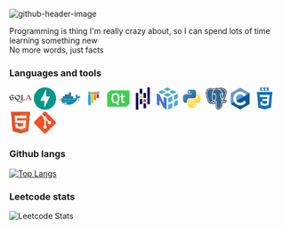 ![github-header-image](https://github.com/IluhaZaz/IluhaZaz/assets/133998226/61028416-0fb8-4c59-8e58-f318cdda29b6)
<div>Programming is thing I'm really crazy about, so I can spend lots of time learning something new</div>
<div>No more words, just facts</div>
<h3>Languages and tools</h3>
<div>
  <img src="https://github.com/devicons/devicon/blob/master/icons/sqlalchemy/sqlalchemy-original.svg" width="40" height="40"/>
  <img src="https://github.com/devicons/devicon/blob/master/icons/fastapi/fastapi-original.svg" width="40" height="40"/>
  <img src="https://github.com/devicons/devicon/blob/master/icons/docker/docker-original.svg" width="40" height="40"/>
  <img src="https://github.com/devicons/devicon/blob/master/icons/pytest/pytest-original.svg" width="40" height="40"/>
  <img src="https://github.com/devicons/devicon/blob/master/icons/qt/qt-original.svg" width="40" height="40"/>
  <img src="https://github.com/devicons/devicon/blob/master/icons/pandas/pandas-original.svg" width="40" height="40"/>
  <img src="https://github.com/devicons/devicon/blob/master/icons/numpy/numpy-original.svg" width="40" height="40"/>
  <img src="https://github.com/devicons/devicon/blob/master/icons/python/python-original.svg" width="40" height="40"/>
  <img src="https://github.com/devicons/devicon/blob/master/icons/postgresql/postgresql-original.svg" width="40" height="40"/>
  <img src="https://github.com/devicons/devicon/blob/master/icons/c/c-original.svg" width="40" height="40"/>
  <img src="https://github.com/devicons/devicon/blob/master/icons/css3/css3-plain-wordmark.svg" width="40" height="40"/>
  <img src="https://github.com/devicons/devicon/blob/master/icons/html5/html5-original.svg" width="40" height="40"/>
  <img src="https://github.com/devicons/devicon/blob/master/icons/git/git-original.svg" width="40" height="40"/>

</div>
<h3>Github langs</h3>
  
[![Top Langs](https://github-readme-stats.vercel.app/api/top-langs/?username=IluhaZaz&layout=compact&theme=vision-friendly-dark)](https://github.com/anuraghazra/github-readme-stats)
<h3>Leetcode stats</h3>

![Leetcode Stats](https://leetcard.jacoblin.cool/ilya_zazvonov?theme=dark)

<!---
IluhaZaz/IluhaZaz is a ✨ special ✨ repository because its `README.md` (this file) appears on your GitHub profile.
You can click the Preview link to take a look at your changes.
--->
